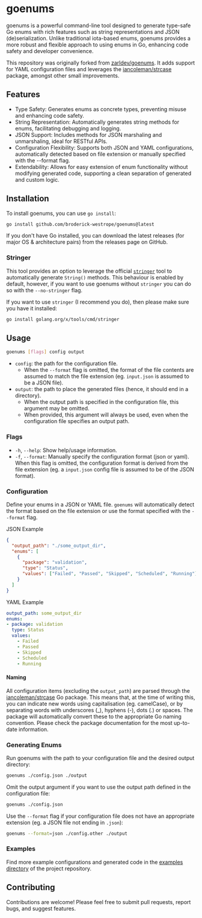 # goenums

goenums is a powerful command-line tool designed to generate type-safe Go enums with rich features such as string representations and JSON (de)serialization. Unlike traditional iota-based enums, goenums provides a more robust and flexible approach to using enums in Go, enhancing code safety and developer convenience.

This repository was originally forked from [zarldev/goenums](https://github.com/zarldev/goenums). It adds support for YAML configuration files and leverages the [iancoleman/strcase](https://github.com/iancoleman/strcase) package, amongst other small improvements.

## Features

- Type Safety: Generates enums as concrete types, preventing misuse and enhancing code safety.
- String Representation: Automatically generates string methods for enums, facilitating debugging and logging.
- JSON Support: Includes methods for JSON marshaling and unmarshaling, ideal for RESTful APIs.
- Configuration Flexibility: Supports both JSON and YAML configurations, automatically detected based on file extension or manually specified with the --format flag.
- Extendability: Allows for easy extension of enum functionality without modifying generated code, supporting a clean separation of generated and custom logic.

## Installation

To install goenums, you can use `go install`:

```sh
go install github.com/broderick-westrope/goenums@latest
```

If you don't have Go installed, you can download the latest releases (for major OS & architecture pairs) from the releases page on GitHub.

### Stringer

This tool provides an option to leverage the official [`stringer`](https://pkg.go.dev/golang.org/x/tools/cmd/stringer) tool to automatically generate `String()` methods. This behaviour is enabled by default, however, if you want to use goenums without `stringer` you can do so with the `--no-stringer` flag.

If you want to use `stringer` (I recommend you do), then please make sure you have it installed: 

```sh
go install golang.org/x/tools/cmd/stringer
```

## Usage

```sh
goenums [flags] config output
```

- `config`: the path for the configuration file.
  - When the `--format` flag is omitted, the format of the file contents are assumed to match the file extension (eg. `input.json` is assumed to be a JSON file).
- `output`: the path to place the generated files (hence, it should end in a directory).
  - When the output path is specified in the configuration file, this argument may be omitted.
  - When provided, this argument will always be used, even when the configuration file specifies an output path. 

### Flags

- `-h`, `--help`: Show help/usage information.
- `-f`, `--format`: Manually specify the configuration format (json or yaml). When this flag is omitted, the configuration format is derived from the file extension (eg. a `input.json` config file is assumed to be of the JSON format).

### Configuration

Define your enums in a JSON or YAML file. `goenums` will automatically detect the format based on the file extension or use the format specified with the `--format` flag.

JSON Example
```json
{
  "output_path": "./some_output_dir",
  "enums": [
    {
      "package": "validation",
      "type": "Status",
      "values": ["Failed", "Passed", "Skipped", "Scheduled", "Running"]
    }
  ]
}
```

YAML Example
```yaml
output_path: some_output_dir
enums:
- package: validation
  type: Status
  values:
    - Failed
    - Passed
    - Skipped
    - Scheduled
    - Running
```

#### Naming

All configuration items (excluding the `output_path`) are parsed through the [iancoleman/strcase](https://github.com/iancoleman/strcase) Go package. This means that, at the time of writing this, you can indicate new words using capitalisation (eg. camelCase), or by separating words with underscores (_), hyphens (-), dots (.) or spaces. The package will automatically convert these to the appropriate Go naming convention. Please check the package documentation for the most up-to-date information.

### Generating Enums

Run goenums with the path to your configuration file and the desired output directory:

```sh
goenums ./config.json ./output
```

Omit the output argument if you want to use the output path defined in the configuration file:

```sh
goenums ./config.json
```

Use the `--format` flag if your configuration file does not have an appropriate extension (eg. a JSON file not ending in `.json`):

```sh
goenums --format=json ./config.other ./output
```

### Examples

Find more example configurations and generated code in the [examples directory](./examples) of the project repository.

## Contributing

Contributions are welcome! Please feel free to submit pull requests, report bugs, and suggest features.

